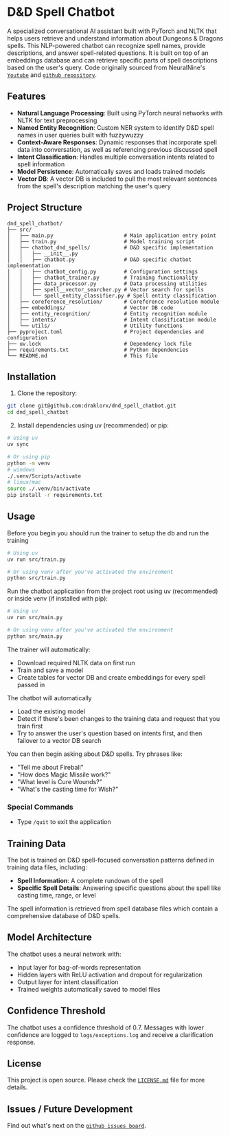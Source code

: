# D&D Spell Chatbot

A specialized conversational AI assistant built with PyTorch and NLTK that helps users retrieve and understand information about Dungeons & Dragons spells. This NLP-powered chatbot can recognize spell names, provide descriptions, and answer spell-related questions. It is built on top of an embeddings database and can retrieve specific parts of spell descriptions based on the user's query.
Code originally sourced from NeuralNine's [`Youtube`](https://www.youtube.com/watch?v=a040VmmO-AY&ab_channel=NeuralNine) and [`github repository`](https://github.com/NeuralNine/youtube-tutorials/tree/main/AI%20Chatbot%20PyTorch).

## Features

-   **Natural Language Processing**: Built using PyTorch neural networks with NLTK for text preprocessing
-   **Named Entity Recognition**: Custom NER system to identify D&D spell names in user queries built with fuzzywuzzy
-   **Context-Aware Responses**: Dynamic responses that incorporate spell data into conversation, as well as referencing previous discussed spell
-   **Intent Classification**: Handles multiple conversation intents related to spell information
-   **Model Persistence**: Automatically saves and loads trained models
-   **Vector DB**: A vector DB is included to pull the most relevant sentences from the spell's description matching the user's query

## Project Structure

```
dnd_spell_chatbot/
├── src/
│   ├── main.py                       # Main application entry point
│   ├── train.py                      # Model training script
│   ├── chatbot_dnd_spells/           # D&D specific implementation
│   │   ├── __init__.py
│   │   ├── chatbot.py                # D&D specific chatbot implementation
│   │   ├── chatbot_config.py         # Configuration settings
│   │   ├── chatbot_trainer.py        # Training functionality
│   │   ├── data_processor.py         # Data processing utilities
│   │   ├── spell__vector_searcher.py # Vector search for spells
│   │   └── spell_entity_classifier.py # Spell entity classification
│   ├── coreference_resolution/       # Coreference resolution module
│   ├── embeddings/                   # Vector DB code
│   ├── entity_recognition/           # Entity recognition module
│   ├── intents/                      # Intent classification module
│   └── utils/                        # Utility functions
├── pyproject.toml                    # Project dependencies and configuration
├── uv.lock                           # Dependency lock file
├── requirements.txt                  # Python dependencies
└── README.md                         # This file
```

## Installation

1. Clone the repository:

```bash
git clone git@github.com:draklorx/dnd_spell_chatbot.git
cd dnd_spell_chatbot
```

2. Install dependencies using uv (recommended) or pip:

```bash
# Using uv
uv sync

# Or using pip
python -m venv
# windows
./.venv/Scripts/activate
# linux/mac
source ./.venv/bin/activate
pip install -r requirements.txt
```

## Usage

Before you begin you should run the trainer to setup the db and run the training

```bash
# Using uv
uv run src/train.py

# Or using venv after you've activated the environment
python src/train.py
```

Run the chatbot application from the project root using uv (recommended) or inside venv (if installed with pip):

```bash
# Using uv
uv run src/main.py

# Or using venv after you've activated the environment
python src/main.py
```

The trainer will automatically:

-   Download required NLTK data on first run
-   Train and save a model
-   Create tables for vector DB and create embeddings for every spell passed in

The chatbot will automatically

-   Load the existing model
-   Detect if there's been changes to the training data and request that you train first
-   Try to answer the user's question based on intents first, and then failover to a vector DB search

You can then begin asking about D&D spells. Try phrases like:

-   "Tell me about Fireball"
-   "How does Magic Missile work?"
-   "What level is Cure Wounds?"
-   "What's the casting time for Wish?"

### Special Commands

-   Type `/quit` to exit the application

## Training Data

The bot is trained on D&D spell-focused conversation patterns defined in training data files, including:

-   **Spell Information**: A complete rundown of the spell
-   **Specific Spell Details**: Answering specific questions about the spell like casting time, range, or level

The spell information is retrieved from spell database files which contain a comprehensive database of D&D spells.

## Model Architecture

The chatbot uses a neural network with:

-   Input layer for bag-of-words representation
-   Hidden layers with ReLU activation and dropout for regularization
-   Output layer for intent classification
-   Trained weights automatically saved to model files

## Confidence Threshold

The chatbot uses a confidence threshold of 0.7. Messages with lower confidence are logged to `logs/exceptions.log` and receive a clarification response.

## License

This project is open source. Please check the [`LICENSE.md`](LICENSE.md) file for more details.

## Issues / Future Development

Find out what's next on the [`github issues board`](https://github.com/draklorx/dnd_spell_chatbot/issues).
